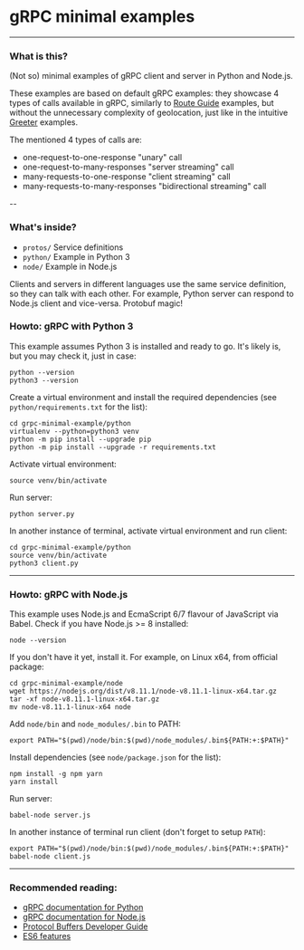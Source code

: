 # gRPC minimal examples

----

### What is this?

(Not so) minimal examples of gRPC client and server in Python and Node.js.

These examples are based on default gRPC examples: they showcase 4 types of calls 
available in gRPC, similarly to 
[Route Guide](https://grpc.io/docs/tutorials/basic/python.html) examples, 
but without the unnecessary complexity of geolocation, just like in the 
intuitive [Greeter](https://grpc.io/docs/quickstart/python.html) examples. 

The mentioned 4 types of calls are:

 - one-request-to-one-response "unary" call
 - one-request-to-many-responses "server streaming" call
 - many-requests-to-one-response "client streaming" call
 - many-requests-to-many-responses "bidirectional streaming" call

--

### What's inside?

 - `protos/`     Service definitions
 - `python/`     Example in Python 3
 - `node/`       Example in Node.js

Clients and servers in different languages use the same service definition,
so they can talk with each other. For example, Python server can respond 
to Node.js client and vice-versa. Protobuf magic!


### Howto: gRPC with Python 3

This example assumes Python 3 is installed and ready to go. It's likely is, 
but you may check it, just in case:

```
python --version
python3 --version
```

Create a virtual environment and install the required dependencies 
(see `python/requirements.txt` for the list):

```
cd grpc-minimal-example/python
virtualenv --python=python3 venv
python -m pip install --upgrade pip
python -m pip install --upgrade -r requirements.txt
```

Activate virtual environment:

```
source venv/bin/activate
```

Run server:

```
python server.py
```

In another instance of terminal, activate virtual environment and run client:

```
cd grpc-minimal-example/python
source venv/bin/activate
python3 client.py
```
---


### Howto: gRPC with Node.js

This example uses Node.js and EcmaScript 6/7 flavour of JavaScript via Babel.
Check if you have Node.js >= 8 installed:

```
node --version
```

If you don't have it yet, install it. For example, on Linux x64, from official 
package:

```
cd grpc-minimal-example/node
wget https://nodejs.org/dist/v8.11.1/node-v8.11.1-linux-x64.tar.gz
tar -xf node-v8.11.1-linux-x64.tar.gz
mv node-v8.11.1-linux-x64 node
```

Add `node/bin` and `node_modules/.bin` to PATH:

```
export PATH="$(pwd)/node/bin:$(pwd)/node_modules/.bin${PATH:+:$PATH}"
```

Install dependencies (see `node/package.json` for the list):

```
npm install -g npm yarn
yarn install
```

Run server:

```
babel-node server.js
```

In another instance of terminal run client (don't forget to setup `PATH`):

```
export PATH="$(pwd)/node/bin:$(pwd)/node_modules/.bin${PATH:+:$PATH}"
babel-node client.js
```
---

### Recommended reading:

 - [gRPC documentation for Python](https://grpc.io/docs/tutorials/basic/python.html)
 - [gRPC documentation for Node.js](https://grpc.io/docs/tutorials/basic/node.html) 
 - [Protocol Buffers Developer Guide](https://developers.google.com/protocol-buffers/docs/overview)
 - [ES6 features](http://es6-features.org)
